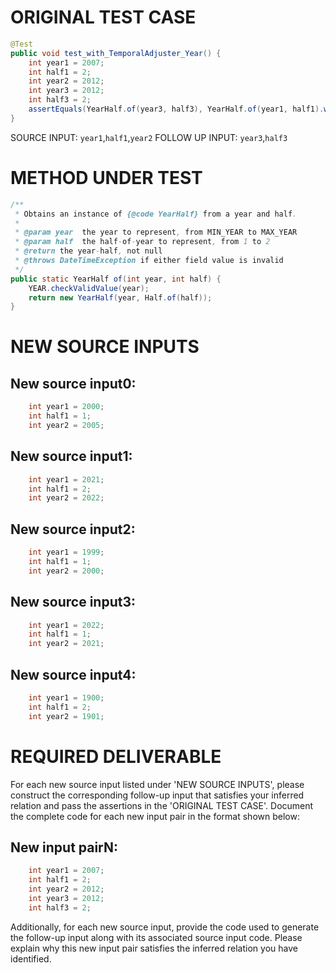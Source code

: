 # ORIGINAL TEST CASE
```java
@Test
public void test_with_TemporalAdjuster_Year() {
    int year1 = 2007;
    int half1 = 2;
    int year2 = 2012;
    int year3 = 2012;
    int half3 = 2;
    assertEquals(YearHalf.of(year3, half3), YearHalf.of(year1, half1).with(Year.of(year2)));
}

```
SOURCE INPUT: `year1`,`half1`,`year2`
FOLLOW UP INPUT: `year3`,`half3`


# METHOD UNDER TEST
```java
/**
 * Obtains an instance of {@code YearHalf} from a year and half.
 *
 * @param year  the year to represent, from MIN_YEAR to MAX_YEAR
 * @param half  the half-of-year to represent, from 1 to 2
 * @return the year-half, not null
 * @throws DateTimeException if either field value is invalid
 */
public static YearHalf of(int year, int half) {
    YEAR.checkValidValue(year);
    return new YearHalf(year, Half.of(half));
}

```


# NEW SOURCE INPUTS
## New source input0:
```java
    int year1 = 2000;
    int half1 = 1;
    int year2 = 2005;
```

## New source input1:
```java
    int year1 = 2021;
    int half1 = 2;
    int year2 = 2022;
```

## New source input2:
```java
    int year1 = 1999;
    int half1 = 1;
    int year2 = 2000;
```

## New source input3:
```java
    int year1 = 2022;
    int half1 = 1;
    int year2 = 2021;
```

## New source input4:
```java
    int year1 = 1900;
    int half1 = 2;
    int year2 = 1901;
```



# REQUIRED DELIVERABLE
For each new source input listed under 'NEW SOURCE INPUTS', please construct the corresponding follow-up input that satisfies your inferred relation and pass the assertions in the 'ORIGINAL TEST CASE'. Document the complete code for each new input pair in the format shown below:
## New input pairN:
```java
    int year1 = 2007;
    int half1 = 2;
    int year2 = 2012;
    int year3 = 2012;
    int half3 = 2;
```

Additionally, for each new source input, provide the code used to generate the follow-up input along with its associated source input code. Please explain why this new input pair satisfies the inferred relation you have identified.